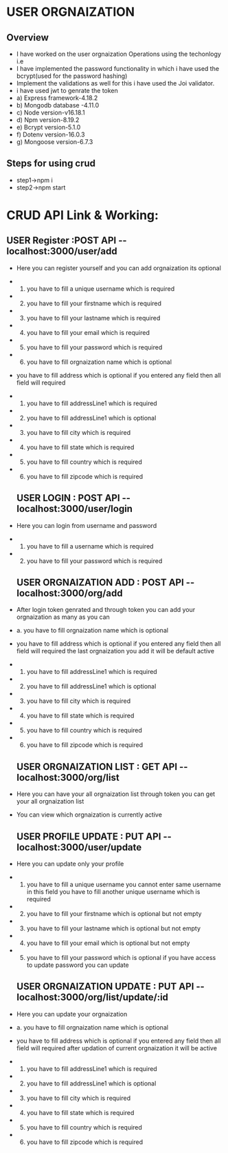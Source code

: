 # USER ORGNAIZATION
## Overview 
* I have worked on the user orgnaization Operations using the techonlogy i.e
* I have implemented the password functionality in which i have used the bcrypt(used for the password hashing)
* Implement the validations as well for this i have used the Joi validator.
* i have used jwt to genrate the token 
* a) Express framework-4.18.2
* b) Mongodb database -4.11.0
* c) Node version-v16.18.1
* d) Npm version-8.19.2
* e) Bcrypt version-5.1.0
* f) Dotenv version-16.0.3
* g) Mongoose version-6.7.3
## Steps for using crud
* step1->npm i
* step2->npm start
# CRUD API Link & Working:
  ## USER Register :POST API --   localhost:3000/user/add
* Here you can register yourself and you can add orgnaization its optional 
* 1. you have to fill a unique username which is required
* 2. you have to fill your firstname which is required
* 3. you have to fill your lastname which is required
* 4. you have to fill your email which is required
* 5. you have to fill your password which is required
* 6. you have to fill orgnaization name which is optional 
* you have to fill address which is optional if you entered any field then all field will required
* 1. you have to fill addressLine1 which is required
* 2. you have to fill addressLine1 which is optional
* 3. you have to fill city which is required
* 4. you have to fill state which is required
* 5. you have to fill country which is required
* 6. you have to fill zipcode which is required
    
  ## USER LOGIN : POST API -- localhost:3000/user/login
* Here you can login from username and password 
* 1. you have to fill a  username which is required
* 2. you have to fill your password which is required

  ## USER ORGNAIZATION ADD : POST API -- localhost:3000/org/add
* After login token genrated and through token  you can add your orgnaization as many as you can 
* a. you have to fill orgnaization name which is optional 
* you have to fill address which is optional if you entered any field then all field will required the last orgnaization you add it will be default active
* 1. you have to fill addressLine1 which is required
* 2. you have to fill addressLine1 which is optional
* 3. you have to fill city which is required
* 4. you have to fill state which is required
* 5. you have to fill country which is required
* 6. you have to fill zipcode which is required

  ## USER ORGNAIZATION LIST : GET API --  localhost:3000/org/list
* Here you can have your all orgnaization list through token you can get your all orgnaization list
* You can view which orgnaization is currently active 

  ## USER PROFILE UPDATE : PUT API -- localhost:3000/user/update
* Here you can update only your profile
* 1. you have to fill a unique username you cannot enter same username in this field you have to fill another unique username which is required
* 2. you have to fill your firstname which is optional but not empty
* 3. you have to fill your lastname which is optional but not empty
* 4. you have to fill your email which is optional but not empty
* 5. you have to fill your password which is optional if you have access to update password you can update

  ## USER ORGNAIZATION UPDATE : PUT API -- localhost:3000/org/list/update/:id
* Here you can update your orgnaization
* a. you have to fill orgnaization name which is optional 
* you have to fill address which is optional if you entered any field then all field will required after updation of current orgnaization it will be active 
* 1. you have to fill addressLine1 which is required
* 2. you have to fill addressLine1 which is optional
* 3. you have to fill city which is required
* 4. you have to fill state which is required
* 5. you have to fill country which is required
* 6. you have to fill zipcode which is required
